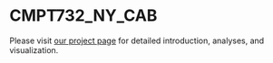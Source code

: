 # CMPT732_NY_CAB

Please visit [our project page](https://apphiawang.github.io/cmpt732_nyc_cab/) for detailed introduction, analyses, and visualization.